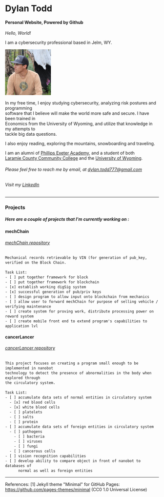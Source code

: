 # Dylan Todd
#### Personal Website, Powered by Github 

_Hello, World!_

I am a cybersecurity professional based in Jelm, WY.

<img src="/images/profilephoto.jpg" alt="profilePhoto"
        title="Picture of me" width="150" height="150" />

In my free time, I enjoy studying cybersecurity, analyzing risk postures and programming   
software that I believe will make the world more safe and secure. I have been trained in   
Economics from the University of Wyoming, and utilize that knowledge in my attempts to   
tackle big data questions.

I also enjoy reading, exploring the mountains, snowboarding and traveling.

I am an alumni of [Phillips Exeter Academy](https://www.exeter.edu/), and a student of both  
[Laramie County Community College](https://www.lccc.wy.edu/) and the [University of Wyoming](http://www.uwyo.edu/).

###### Please feel free to reach me by email, at <dylan.todd777@gmail.com>

###### Visit my [LinkedIn](https://www.linkedin.com/in/dylan-todd/)

-----

### Projects 

##### Here are a couple of projects that I'm currently working on : 

#### mechChain
###### [mechChain repository](https://github.com/dylantodd/mechChain)


    Mechanical records retrievable by VIN (for generation of pub_key, verified on the Block Chain. 
    
    Task List: 
    - [ ] put together framework for block
    - [ ] put together framework for blockchain
    - [x] establish working digSig system
    - [x] successful generation of pub/priv keys
    - [ ] design program to allow input onto blockchain from mechanics 
    - [ ] allow user to forward mechChain for purpose of selling vehicle / verifying maintenance 
    - [ ] create system for proving work, distribute processing power on reward system
    - [ ] create mobile front end to extend program's capabilities to application lvl

#### cancerLancer
###### [cancerLancer repository](https://github.com/dylantodd/cancerLancer)


    This project focuses on creating a program small enough to be implemented in nanobot   
    technology to detect the presence of abnormalities in the body when explored through   
    the circulatory system.

    Task List: 
    - [ ] accumulate data sets of normal entities in circulatory system
      - [x] red blood cells
      - [x] white blood cells
      - [ ] platelets
      - [ ] salts
      - [ ] protein 
    - [ ] accumulate data sets of foreign entities in circulatory system 
      - [ ] pathogens
        - [ ] bacteria
        - [ ] viruses
        - [ ] fungi
      - [ ] cancerous cells
    - [ ] vision recognition capabilities 
    - [ ] develop ability to compare object in front of nanobot to databases of   
          normal as well as foreign entities

-----

References:
[1] Jekyll theme "Minimal" for GitHub Pages: https://github.com/pages-themes/minimal (CC0 1.0 Universal License)
